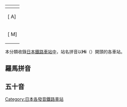 <table>
<thead>
<tr class="header">
<th></th>
</tr>
</thead>
<tbody>
<tr class="odd">
<td><p>[ A]</p></td>
</tr>
<tr class="even">
<td><p>[ M]</p></td>
</tr>
</tbody>
</table>

本分類收錄[日本](../Page/日本.md "wikilink")[鐵路車站中](../Page/鐵路車站.md "wikilink")，站名拼音以**Hi**（）開頭的各車站。

## 羅馬拼音

## 五十音

[Category:日本各發音鐵路車站](https://zh.wikipedia.org/wiki/Category:日本各發音鐵路車站 "wikilink")
